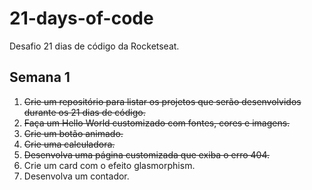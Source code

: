 # 21-days-of-code
Desafio 21 dias de código da Rocketseat.

## Semana 1
1. ~~Crie um repositório para listar os projetos que serão desenvolvidos durante os 21 dias de código.~~
2. ~~Faça um Hello World customizado com fontes, cores e imagens.~~
3. ~~Crie um botão animado.~~
4. ~~Crie uma calculadora.~~
5. ~~Desenvolva uma página customizada que exiba o erro 404.~~
6. Crie um card com o efeito glasmorphism.
7. Desenvolva um contador.
